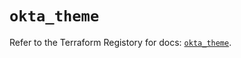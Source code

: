 # `okta_theme`

Refer to the Terraform Registory for docs: [`okta_theme`](https://registry.terraform.io/providers/okta/okta/4.3.0/docs/resources/theme).
